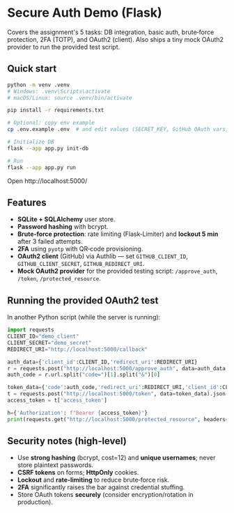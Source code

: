 # Secure Auth Demo (Flask)

Covers the assignment's 5 tasks: DB integration, basic auth, brute‑force protection, 2FA (TOTP), and OAuth2 (client). Also ships a tiny mock OAuth2 provider to run the provided test script.

## Quick start

```bash
python -m venv .venv
# Windows: .venv\Scripts\activate
# macOS/Linux: source .venv/bin/activate

pip install -r requirements.txt

# Optional: copy env example
cp .env.example .env  # and edit values (SECRET_KEY, GitHub OAuth vars)

# Initialize DB
flask --app app.py init-db

# Run
flask --app app.py run
```

Open http://localhost:5000/

## Features

- **SQLite + SQLAlchemy** user store.
- **Password hashing** with bcrypt.
- **Brute‑force protection**: rate limiting (Flask‑Limiter) and **lockout 5 min** after 3 failed attempts.
- **2FA** using `pyotp` with QR‑code provisioning.
- **OAuth2 client** (GitHub) via Authlib — set `GITHUB_CLIENT_ID`, `GITHUB_CLIENT_SECRET`, `GITHUB_REDIRECT_URI`.
- **Mock OAuth2 provider** for the provided testing script: `/approve_auth`, `/token`, `/protected_resource`.

## Running the provided OAuth2 test

In another Python script (while the server is running):

```python
import requests
CLIENT_ID="demo_client"
CLIENT_SECRET="demo_secret"
REDIRECT_URI="http://localhost:5000/callback"

auth_data={'client_id':CLIENT_ID,'redirect_uri':REDIRECT_URI}
r = requests.post("http://localhost:5000/approve_auth", data=auth_data, allow_redirects=True)
auth_code = r.url.split("code=")[1].split("&")[0]

token_data={'code':auth_code,'redirect_uri':REDIRECT_URI,'client_id':CLIENT_ID,'client_secret':CLIENT_SECRET}
t = requests.post("http://localhost:5000/token", data=token_data).json()
access_token = t['access_token']

h={'Authorization': f"Bearer {access_token}"}
print(requests.get("http://localhost:5000/protected_resource", headers=h).text)
```

## Security notes (high‑level)

- Use **strong hashing** (bcrypt, cost=12) and **unique usernames**; never store plaintext passwords.
- **CSRF tokens** on forms; **HttpOnly** cookies.
- **Lockout** and **rate‑limiting** to reduce brute‑force risk.
- **2FA** significantly raises the bar against credential stuffing.
- Store OAuth tokens **securely** (consider encryption/rotation in production).
